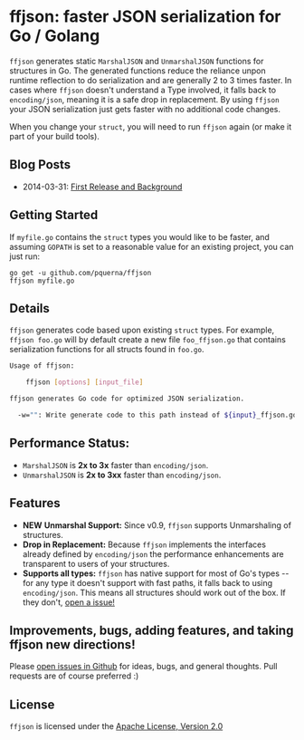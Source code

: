 # ffjson: faster JSON serialization for Go / Golang

`ffjson` generates static `MarshalJSON` and `UnmarshalJSON` functions for structures in Go. The generated functions reduce the reliance unpon runtime reflection to do serialization and are generally 2 to 3 times faster.  In cases where `ffjson` doesn't understand a Type involved, it falls back to `encoding/json`, meaning it is a safe drop in replacement.  By using `ffjson` your JSON serialization just gets faster with no additional code changes.

When you change your `struct`, you will need to run `ffjson` again (or make it part of your build tools).

## Blog Posts

* 2014-03-31: [First Release and Background](https://journal.paul.querna.org/articles/2014/03/31/ffjson-faster-json-in-go/)

## Getting Started

If `myfile.go` contains the `struct` types you would like to be faster, and assuming `GOPATH` is set to a reasonable value for an existing project, you can just run:

    go get -u github.com/pquerna/ffjson
    ffjson myfile.go

## Details

`ffjson` generates code based upon existing `struct` types.  For example, `ffjson foo.go` will by default create a new file `foo_ffjson.go` that contains serialization functions for all structs found in `foo.go`.

```sh
Usage of ffjson:

	ffjson [options] [input_file]

ffjson generates Go code for optimized JSON serialization.

  -w="": Write generate code to this path instead of ${input}_ffjson.go.
```

## Performance Status:

* `MarshalJSON` is **2x to 3x** faster than `encoding/json`.
* `UnmarshalJSON` is **2x to 3xx** faster than `encoding/json`.

## Features

* **NEW** **Unmarshal Support:** Since v0.9, `ffjson` supports Unmarshaling of structures.
* **Drop in Replacement:** Because `ffjson` implements the interfaces already defined by `encoding/json` the performance enhancements are transparent to users of your structures.
* **Supports all types:** `ffjson` has native support for most of Go's types -- for any type it doesn't support with fast paths, it falls back to using `encoding/json`.  This means all structures should work out of the box. If they don't, [open a issue!](https://github.com/pquerna/ffjson/issues)


## Improvements, bugs, adding features, and taking ffjson new directions!

Please [open issues in Github](https://github.com/pquerna/ffjson/issues) for ideas, bugs, and general thoughts.  Pull requests are of course preferred :)

## License

`ffjson` is licensed under the [Apache License, Version 2.0](./LICENSE)


